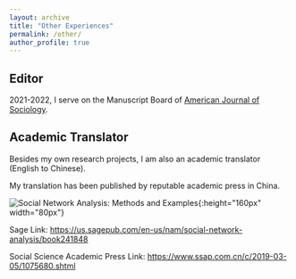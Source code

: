 ```yaml
---
layout: archive
title: "Other Experiences"
permalink: /other/
author_profile: true
---
```


Editor
------
2021-2022, I serve on the Manuscript Board of [American Journal of Sociology](https://www.journals.uchicago.edu/toc/ajs/current).


Academic Translator
------
Besides my own research projects, I am also an academic translator (English to Chinese). 

My translation has been published by reputable academic press in China. 

![Social Network Analysis: Methods and Examples](https://www.ssap.com.cn/upload/resources/image/2019/03/05/196781_500x500.jpg){:height="160px" width="80px"}

Sage Link: https://us.sagepub.com/en-us/nam/social-network-analysis/book241848 

Social Science Academic Press Link: https://www.ssap.com.cn/c/2019-03-05/1075680.shtml 
